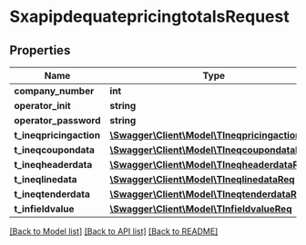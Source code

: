 # SxapipdequatepricingtotalsRequest

## Properties
Name | Type | Description | Notes
------------ | ------------- | ------------- | -------------
**company_number** | **int** |  | [optional] 
**operator_init** | **string** |  | [optional] 
**operator_password** | **string** |  | [optional] 
**t_ineqpricingaction** | [**\Swagger\Client\Model\TIneqpricingactionReq**](TIneqpricingactionReq.md) |  | [optional] 
**t_ineqcoupondata** | [**\Swagger\Client\Model\TIneqcoupondataReq**](TIneqcoupondataReq.md) |  | [optional] 
**t_ineqheaderdata** | [**\Swagger\Client\Model\TIneqheaderdataReq**](TIneqheaderdataReq.md) |  | [optional] 
**t_ineqlinedata** | [**\Swagger\Client\Model\TIneqlinedataReq**](TIneqlinedataReq.md) |  | [optional] 
**t_ineqtenderdata** | [**\Swagger\Client\Model\TIneqtenderdataReq**](TIneqtenderdataReq.md) |  | [optional] 
**t_infieldvalue** | [**\Swagger\Client\Model\TInfieldvalueReq**](TInfieldvalueReq.md) |  | [optional] 

[[Back to Model list]](../README.md#documentation-for-models) [[Back to API list]](../README.md#documentation-for-api-endpoints) [[Back to README]](../README.md)


